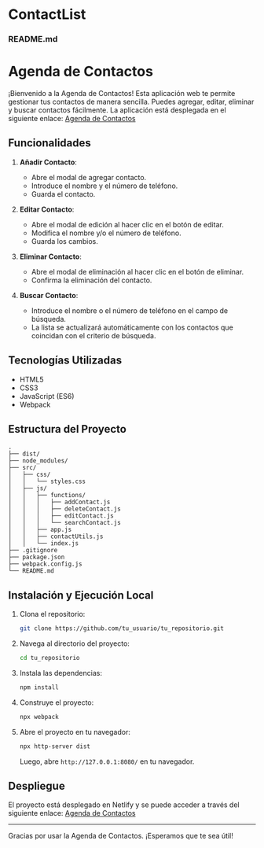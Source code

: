 # ContactList
### README.md

# Agenda de Contactos

¡Bienvenido a la Agenda de Contactos! Esta aplicación web te permite gestionar tus contactos de manera sencilla. Puedes agregar, editar, eliminar y buscar contactos fácilmente. La aplicación está desplegada en el siguiente enlace: [Agenda de Contactos](https://contactlistjavascript.netlify.app)

## Funcionalidades

1. **Añadir Contacto**:
   - Abre el modal de agregar contacto.
   - Introduce el nombre y el número de teléfono.
   - Guarda el contacto.

2. **Editar Contacto**:
   - Abre el modal de edición al hacer clic en el botón de editar.
   - Modifica el nombre y/o el número de teléfono.
   - Guarda los cambios.

3. **Eliminar Contacto**:
   - Abre el modal de eliminación al hacer clic en el botón de eliminar.
   - Confirma la eliminación del contacto.

4. **Buscar Contacto**:
   - Introduce el nombre o el número de teléfono en el campo de búsqueda.
   - La lista se actualizará automáticamente con los contactos que coincidan con el criterio de búsqueda.

## Tecnologías Utilizadas

- HTML5
- CSS3
- JavaScript (ES6)
- Webpack

## Estructura del Proyecto

```plaintext
.
├── dist/
├── node_modules/
├── src/
│   ├── css/
│   │   └── styles.css
│   ├── js/
│   │   ├── functions/
│   │   │   ├── addContact.js
│   │   │   ├── deleteContact.js
│   │   │   ├── editContact.js
│   │   │   └── searchContact.js
│   │   ├── app.js
│   │   ├── contactUtils.js
│   │   └── index.js
├── .gitignore
├── package.json
├── webpack.config.js
└── README.md
```

## Instalación y Ejecución Local

1. Clona el repositorio:
   ```sh
   git clone https://github.com/tu_usuario/tu_repositorio.git
   ```

2. Navega al directorio del proyecto:
   ```sh
   cd tu_repositorio
   ```

3. Instala las dependencias:
   ```sh
   npm install
   ```

4. Construye el proyecto:
   ```sh
   npx webpack
   ```

5. Abre el proyecto en tu navegador:
   ```sh
   npx http-server dist
   ```

   Luego, abre `http://127.0.0.1:8080/` en tu navegador.

## Despliegue

El proyecto está desplegado en Netlify y se puede acceder a través del siguiente enlace:
[Agenda de Contactos](https://contactlistjavascript.netlify.app)

---

Gracias por usar la Agenda de Contactos. ¡Esperamos que te sea útil!